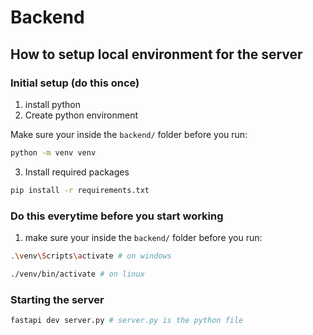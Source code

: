 # Backend

## How to setup local environment for the server

### Initial setup (do this once)

1. install python
2. Create python environment

Make sure your inside the `backend/` folder before you run:

```bash
python -m venv venv
```

3. Install required packages

```bash
pip install -r requirements.txt
```

### Do this everytime before you start working

1. make sure your inside the `backend/` folder before you run:

```bash
.\venv\Scripts\activate # on windows
```

```bash
./venv/bin/activate # on linux
```

### Starting the server

```bash
fastapi dev server.py # server.py is the python file
```
